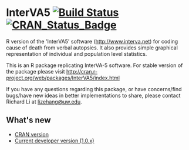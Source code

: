 # InterVA5  [![Build Status](https://travis-ci.org/verbal-autopsy-software/InterVA5.svg?branch=master)](https://travis-ci.org/verbal-autopsy-software/InterVA5) [![CRAN\_Status\_Badge](https://www.r-pkg.org/badges/version/InterVA5)](https://cran.r-project.org/package=InterVA5)

R version of the 'InterVA5' software (<http://www.interva.net>) for coding cause of death from verbal autopsies. It also provides simple graphical representation of individual and population level statistics.


This is an R package replicating InterVA-5 software. For stable version of the package please visit http://cran.r-project.org/web/packages/InterVA5/index.html


If you have any questions regarding this package, or have concerns/find bugs/have new ideas in better implementations to share, please contact Richard Li at lizehang@uw.edu. 

## What's new
- [CRAN version](https://cran.r-project.org/web/packages/InterVA5/news.html)
- [Current developer version (1.0.x)](InterVA5_1.0/inst/NEWS.Rd)
